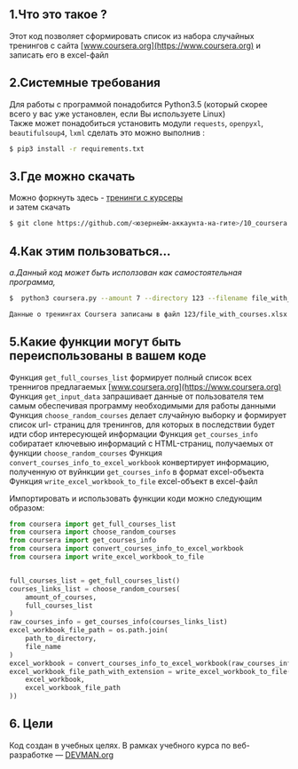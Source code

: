 ## 1.Что это такое ?

Этот код позволяет сформировать список из набора случайных тренингов с сайта [www.coursera.org](https://www.coursera.org)  и записать его в excel-файл

## 2.Системные требования
Для работы с программой понадобится Python3.5 (который скорее всего у вас уже установлен, если Вы используете Linux)  
Также может понадобиться установить модули `requests`, `openpyxl`, `beautifulsoup4`, `lxml` сделать это можно выполнив  :
```bash
$ pip3 install -r requirements.txt
```

## 3.Где можно скачать  
Можно форкнуть здесь - [тренинги с курсеры](https://github.com/aligang/10_coursera)  
и затем скачать 
```bash
$ git clone https://github.com/<юзернейм-аккаунта-на-гите>/10_coursera
```

## 4.Как этим пользоваться...  
*a.Данный код может быть исползован как самостоятельная программа,*  

```bash
$  python3 coursera.py --amount 7 --directory 123 --filename file_with_courses

Данные о тренингах Coursera записаны в файл 123/file_with_courses.xlsx

```

## 5.Какие функции могут быть переиспользованы в вашем коде
Функция `get_full_courses_list` формирует полный список всех треннигов предлагаемых [www.coursera.org](https://www.coursera.org)
Функция `get_input_data` запрашивает данные от пользователя  тем самым обеспечивая программу необходимыми для работы данными
Функция `choose_random_courses` делает случайную выборку и формирует список url- страниц для тренингов, для которых  в последствии будет идти сбор интересующей информации
Функция `get_courses_info` собиратает ключевыю информаций с HTML-страниц, получаемых от функции `choose_random_courses`
Функция `convert_courses_info_to_excel_workbook` конвертирует информацию, полученную от вуйнкции  `get_courses_info` в формат excel-объекта
Функция `write_excel_workbook_to_file` excel-объект в excel-файл


Импортировать и использовать функции коди можно  следующим образом:  
```python
from coursera import get_full_courses_list
from coursera import choose_random_courses
from coursera import get_courses_info
from coursera import convert_courses_info_to_excel_workbook
from coursera import write_excel_workbook_to_file


full_courses_list = get_full_courses_list()
courses_links_list = choose_random_courses(
    amount_of_courses,
    full_courses_list
)
raw_courses_info = get_courses_info(courses_links_list)
excel_workbook_file_path = os.path.join(
    path_to_directory,
    file_name
)
excel_workbook = convert_courses_info_to_excel_workbook(raw_courses_info)
excel_workbook_file_path_with_extension = write_excel_workbook_to_file(
    excel_workbook,
    excel_workbook_file_path
))

```

## 6. Цели
Код создан в учебных целях. В рамках учебного курса по веб-разработке ― [DEVMAN.org](https://devman.org)
